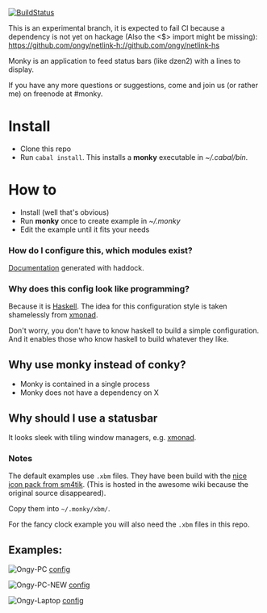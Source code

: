[![BuildStatus](https://travis-ci.org/monky-hs/monky.svg?branch=master)](https://travis-ci.org/monky-hs/monky)

This is an experimental branch, it is expected to fail CI because a dependency
is not yet on hackage (Also the <$> import might be missing):
https://github.com/ongy/netlink-h://github.com/ongy/netlink-hs

Monky is an application to feed status bars (like dzen2) with a lines to display.

If you have any more questions or suggestions, come and join us (or rather me) on freenode at #monky.

# Install
 * Clone this repo
 * Run `cabal install`. This installs a **monky** executable in *~/.cabal/bin*.

# How to
 * Install (well that's obvious)
 * Run **monky** once to create example in *~/.monky*
 * Edit the example until it fits your needs
 
### How do I configure this, which modules exist?
[Documentation](http://monky-hs.github.io/index.html) generated with haddock.
   
### Why does this config look like programming?
Because it is [Haskell](https://www.haskell.org/). The idea for this configuration style is taken shamelessly from [xmonad](http://xmonad.org/).

Don't worry, you don't have to know haskell to build a simple configuration.
And it enables those who know haskell to build whatever they like.


## Why use monky instead of conky?

* Monky is contained in a single process
* Monky does not have a dependency on X

## Why should I use a statusbar

It looks sleek with tiling window managers, e.g. [xmonad](http://xmonad.org/).

### Notes

The default examples use `.xbm` files.
They have been build with the 
[nice icon pack from sm4tik](http://awesome.naquadah.org/wiki/Nice_Icons). (This
is hosted in the awesome wiki because the original source disappeared).

Copy them into `~/.monky/xbm/`.

For the fancy clock example you will also need the `.xbm` files in this repo.


## Examples:

![Ongy-PC](http://i.imgur.com/Jvdx4jy.png?1)
[config](http://lpaste.net/143261)

![Ongy-PC-NEW](http://i.imgur.com/oWzP924.png?1)
[config](http://lpaste.net/146044)

![Ongy-Laptop](http://i.imgur.com/EzHD3re.png?1)
[config](http://lpaste.net/143262)


